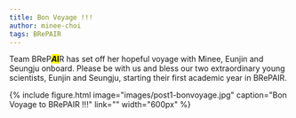 ```yaml
---
title: Bon Voyage !!!
author: minee-choi
tags: BRePAIR
---
```


Team BReP<mark><strong><em>A</em>I</strong></mark>R has set off her hopeful voyage with Minee, Eunjin and Seungju onboard.
Please be with us and bless our two extraordinary young scientists, Eunjin and Seungju, starting their first academic year in BRePAIR.

{%
  include figure.html
  image="images/post1-bonvoyage.jpg"
  caption="Bon Voyage to BRePAIR !!!"
  link=""
  width="600px"
%}
